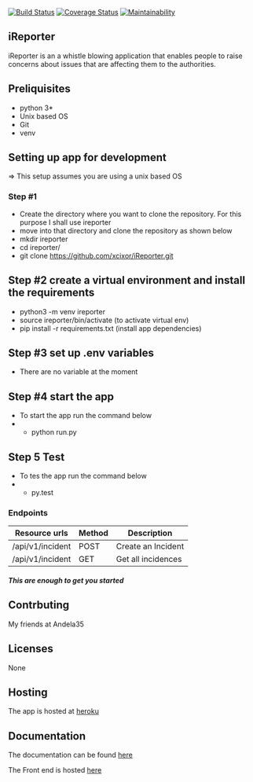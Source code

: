 [![Build Status](https://travis-ci.org/xcixor/iReporter.svg?branch=ft-logout-162185351)](https://travis-ci.org/xcixor/iReporter)
[![Coverage Status](https://coveralls.io/repos/github/xcixor/iReporter/badge.svg?branch=develop)](https://coveralls.io/github/xcixor/iReporter?branch=ft-logout-162185351)
[![Maintainability](https://api.codeclimate.com/v1/badges/b86067db9823606adfed/maintainability)](https://codeclimate.com/github/xcixor/iReporter/maintainability)
## iReporter
iReporter is an a whistle blowing application that enables people to raise concerns about issues that are affecting them to the authorities.
## Preliquisites
- python 3*
- Unix based OS
- Git
- venv
## Setting up app for development
=> This setup assumes you are using a unix based OS
### Step #1
- Create the directory where you want to clone the repository. For this purpose I shall use ireporter
- move into that directory and clone the repository as shown below
- mkdir ireporter
- cd ireporter/
- git clone https://github.com/xcixor/iReporter.git
## Step #2 create a virtual environment and install the requirements
- python3 -m venv ireporter
- source ireporter/bin/activate (to activate virtual env)
- pip install -r requirements.txt (install app dependencies)
## Step #3 set up .env variables
- There are no variable at the moment
## Step #4 start the app
- To start the app run the command below
- - python run.py
## Step 5 Test
- To tes the app run the command below
- - py.test
### Endpoints
|Resource urls                                    | Method     | Description               |
|-------------------------------------------------|------------|---------------------------|
| /api/v1/incident                                |   POST     | Create an Incident        |
| /api/v1/incident                                |   GET      | Get all incidences        |
##### This are enough to get you started
## Contrbuting
My friends at Andela35
## Licenses
None

## Hosting
The app is hosted at [heroku](https://i-reporter.herokuapp.com/)

## Documentation
The documentation can be found [here](https://ireporter.docs.apiary.io/)

The Front end is hosted [here](https://xcixor.github.io/iReporter/)